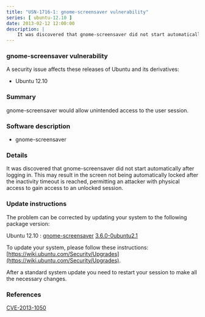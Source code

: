 ```yaml
---
title: "USN-1716-1: gnome-screensaver vulnerability"
series: [ ubuntu-12.10 ]
date: 2013-02-12 12:00:00
description: |
    It was discovered that gnome-screensaver did not start automatically after logging in. This may result in the screen not being automatically locked after the inactivity timeout is reached, permitting an attacker with physical access to gain access to an unlocked session. 
--- 
```

 
### gnome-screensaver vulnerability

A security issue affects these releases of Ubuntu and its derivatives:

* Ubuntu 12.10

### Summary

gnome-screensaver would allow unintended access to the user session. 

### Software description

* gnome-screensaver 

### Details

It was discovered that gnome-screensaver did not start automatically after logging in. This may result in the screen not being automatically locked after the inactivity timeout is reached, permitting an attacker with physical access to gain access to an unlocked session. 

### Update instructions

The problem can be corrected by updating your system to the following package version:

Ubuntu 12.10
 : [gnome-screensaver](https://launchpad.net/ubuntu/+source/gnome-screensaver) <span> [3.6.0-0ubuntu2.1](https://launchpad.net/ubuntu/+source/gnome-screensaver/3.6.0-0ubuntu2.1) </span> 

To update your system, please follow these instructions: [https://wiki.ubuntu.com/Security/Upgrades](https://wiki.ubuntu.com/Security/Upgrades).

After a standard system update you need to restart your session to make all the necessary changes. 

### References

 [CVE-2013-1050](http://people.ubuntu.com/~ubuntu-security/cve/CVE-2013-1050)
 
